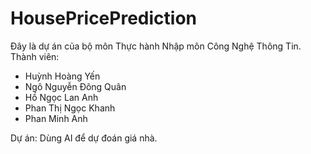 # HousePricePrediction

Đây là dự án của bộ môn Thực hành Nhập môn Công Nghệ Thông Tin.
Thành viên:
+ Huỳnh Hoàng Yến
+ Ngô Nguyễn Đông Quân
+ Hồ Ngọc Lan Anh
+ Phan Thị Ngọc Khanh
+ Phan Minh Anh

Dự án: Dùng AI để dự đoán giá nhà.
